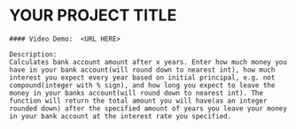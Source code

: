 # YOUR PROJECT TITLE

    #### Video Demo:  <URL HERE>

    Description:
    Calculates bank account amount after x years. Enter how much money you have in your bank account(will round down to nearest int), how much interest you expect every year based on initial principal, e.g. not compound(integer with % sign), and how long you expect to leave the money in your banks account(will round down to nearest int). The function will return the total amount you will have(as an integer rounded down) after the specified amount of years you leave your money in your bank account at the interest rate you specified.
